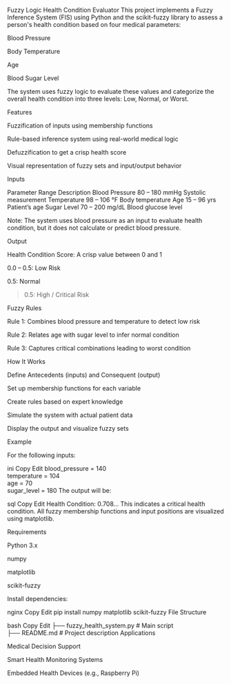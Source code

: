 Fuzzy Logic Health Condition Evaluator
This project implements a Fuzzy Inference System (FIS) using Python and the scikit-fuzzy library to assess a person's health condition based on four medical parameters:

Blood Pressure

Body Temperature

Age

Blood Sugar Level

The system uses fuzzy logic to evaluate these values and categorize the overall health condition into three levels: Low, Normal, or Worst.

Features

Fuzzification of inputs using membership functions

Rule-based inference system using real-world medical logic

Defuzzification to get a crisp health score

Visual representation of fuzzy sets and input/output behavior

Inputs

Parameter	Range	Description
Blood Pressure	80 – 180 mmHg	Systolic measurement
Temperature	98 – 106 °F	Body temperature
Age	15 – 96 yrs	Patient’s age
Sugar Level	70 – 200 mg/dL	Blood glucose level

Note: The system uses blood pressure as an input to evaluate health condition, but it does not calculate or predict blood pressure.

Output

Health Condition Score: A crisp value between 0 and 1

0.0 – 0.5: Low Risk

0.5: Normal

> 0.5: High / Critical Risk

Fuzzy Rules

Rule 1: Combines blood pressure and temperature to detect low risk

Rule 2: Relates age with sugar level to infer normal condition

Rule 3: Captures critical combinations leading to worst condition

How It Works

Define Antecedents (inputs) and Consequent (output)

Set up membership functions for each variable

Create rules based on expert knowledge

Simulate the system with actual patient data

Display the output and visualize fuzzy sets

Example

For the following inputs:

ini
Copy
Edit
blood_pressure = 140  
temperature = 104  
age = 70  
sugar_level = 180
The output will be:

sql
Copy
Edit
Health Condition: 0.708...
This indicates a critical health condition.
All fuzzy membership functions and input positions are visualized using matplotlib.

Requirements

Python 3.x

numpy

matplotlib

scikit-fuzzy

Install dependencies:

nginx
Copy
Edit
pip install numpy matplotlib scikit-fuzzy
File Structure

bash
Copy
Edit
├── fuzzy_health_system.py    # Main script  
├── README.md                 # Project description
Applications

Medical Decision Support

Smart Health Monitoring Systems

Embedded Health Devices (e.g., Raspberry Pi)
